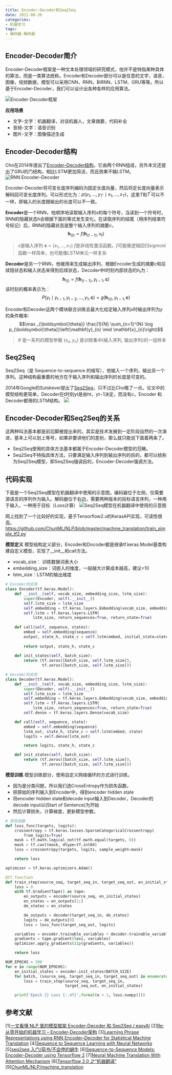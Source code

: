 ```yaml
---
title: Encoder-Decoder和Seq2Seq
date: 2021-08-26
categories:
- 机器学习
tags:
- 编码器-解码器
---
```


## Encoder-Decoder简介
Encoder-Decoder框架是一种文本处理领域的研究模式，他并不是特指某种具体的算法，而是一类算法统称。Encoder和Decoder部分可以是任意的文字，语音，图像，视频数据，模型可以采用CNN，RNN，BiRNN、LSTM、GRU等等。所以基于Encoder-Decoder，我们可以设计出各种各样的应用算法。

![Encoder-Decoder框架](https://imzhanghao.oss-cn-qingdao.aliyuncs.com/img/20210526143504.png)

**应用场景**
- 文字-文字：机器翻译，对话机器人，文章摘要，代码补全
- 音频-文字：语音识别
- 图片-文字：图像描述生成

## Encoder-Decoder结构
Cho在2014年提出了[Encoder–Decoder结构](https://arxiv.org/pdf/1406.1078.pdf)，它由两个RNN组成，另外本文还提出了GRU的门结构，相比LSTM更加简洁，而且效果不输LSTM。
![RNN Encoder–Decoder](https://imzhanghao.oss-cn-qingdao.aliyuncs.com/img/20210827085803.png)

Encoder-Decoder将可变长度序列编码为固定长度向量，然后将定长度向量表示解码回可变长度序列。可以形式化为：$p\left(y_{1}, \ldots, y_{T^{\prime}} \mid x_{1}, \ldots, x_{T}\right)$，这里$T$和$T^{\prime}$可以不一样，即输入的长度跟输出的长度可以不一致。

**Encoder**是一个RNN，他顺序地读取输入序列$x$的每个符号，当读到一个符号时，RNN的隐藏状态$h$会根据下面的等式发生变化。在读取序列的结尾（用序列结束符号标记）后，RNN的隐藏状态是整个输入序列的摘要$c$。
$$\mathbf{h}_{\langle t\rangle}=f\left(\mathbf{h}_{\langle t-1\rangle}, x_{t}\right)$$
> $x$是输入序列 $\mathbf{x}=\left(x_{1}, \ldots, x_{T}\right)$
> $f$是非线性激活函数。$f$可能像逻辑回归sigmoid函数一样简单，也可能像LSTM单元一样复杂

**Decoder**是另一个RNN，他被用来生成输出序列，根据Encoder生成的摘要$c$和后续隐状态和输入状态来得到后续状态，Decoder中t时刻内部状态的$h_t$为：
$$\mathbf{h}_{\langle t\rangle}=f\left(\mathbf{h}_{\langle t-1\rangle}, y_{t-1}, \mathbf{c}\right)$$
该时刻的概率表示为：
$$P\left(y_{t} \mid y_{t-1}, y_{t-2}, \ldots, y_{1}, \mathbf{c}\right)=g\left(\mathbf{h}_{\langle t\rangle}, y_{t-1}, \mathbf{c}\right)$$

Encoder和Decoder这两个模块联合训练去最大化给定输入序列$x$时输出序列为$y$的条件概率:
$$\max _{\boldsymbol{\theta}} \frac{1}{N} \sum_{n=1}^{N} \log p_{\boldsymbol{\theta}}\left(\mathbf{y}_{n} \mid \mathbf{x}_{n}\right)$$
> $θ$ 是一系列的模型参数
> $(x_n, y_n)$ 是训练集中(输入序列, 输出序列)的一组样本

## Seq2Seq
Seq2Seq（是 Sequence-to-sequence 的缩写），他输入一个序列，输出另一个序列。这种结构最重要的地方在于输入序列和输出序列的长度是可变的。

2014年Google的Sutskever提出了[Seq2Seq](https://arxiv.org/pdf/1409.3215.pdf)，只不过比Cho晚了一点。论文中的模型结构更简单，Decoder在t时刻yt是由ht，yt−1决定，而没有c，Encoder 和 Decoder都用的LSTM结构。
![](https://imzhanghao.oss-cn-qingdao.aliyuncs.com/img/20210827093601.png)

## Encoder-Decoder和Seq2Seq的关系
这两种叫法基本都是前后脚被提出来的，其实是技术发展到一定阶段自然的一次演进，基本上可以划上等号，如果非要讲他们的差别，那么就只能说下面着两条了。
- Seq2Seq使用的具体方法基本都属于Encoder-Decoder模型的范畴。
- Seq2Seq不特指具体方法，只要满足输入序列到输出序列的目的，都可以统称为Seq2Seq模型，即Seq2Seq强调目的，Encoder-Decoder强调方法。


## 代码实现
下面是一个Seq2Seq模型在机器翻译中使用的示意图。编码器位于左侧，仅需要源语言的序列作为输入。解码器位于右边，需要两种版本的目标语言序列，一种用于输入，一种用于目标（Loss计算）
![Seq2Seq模型在机器翻译中使用的示意图](https://imzhanghao.oss-cn-qingdao.aliyuncs.com/img/202108280938271.png)

网上找到了一个比较好的实现，基于Tensorflow2.x的KerasAPI实现，可读性很高。
https://github.com/ChunML/NLP/blob/master/machine_translation/train_simple_tf2.py

**模型定义**
模型结构定义部分，Encoder和Docoder都是继承tf.keras.Model基类构建自定义模型，实现了__init__和call方法。
- vocab_size： 训练数据词表大小
- embedding_size：词嵌入的维度，一般越大计算成本越高，建议<10
- lstm_size：LSTM的输出维度

``` python
# Encoder的实现
class Encoder(tf.keras.Model):
    def __init__(self, vocab_size, embedding_size, lstm_size):
        super(Encoder, self).__init__()
        self.lstm_size = lstm_size
        self.embedding = tf.keras.layers.Embedding(vocab_size, embedding_size)
        self.lstm = tf.keras.layers.LSTM(
            lstm_size, return_sequences=True, return_state=True)
​
    def call(self, sequence, states):
        embed = self.embedding(sequence)
        output, state_h, state_c = self.lstm(embed, initial_state=states)
​
        return output, state_h, state_c
​
    def init_states(self, batch_size):
        return (tf.zeros([batch_size, self.lstm_size]),
                tf.zeros([batch_size, self.lstm_size]))
```

``` python
# Decoder的实现
class Decoder(tf.keras.Model):
    def __init__(self, vocab_size, embedding_size, lstm_size):
        super(Decoder, self).__init__()
        self.lstm_size = lstm_size
        self.embedding = tf.keras.layers.Embedding(vocab_size, embedding_size)
        self.lstm = tf.keras.layers.LSTM(
            lstm_size, return_sequences=True, return_state=True)
        self.dense = tf.keras.layers.Dense(vocab_size)

    def call(self, sequence, state):
        embed = self.embedding(sequence)
        lstm_out, state_h, state_c = self.lstm(embed, state)
        logits = self.dense(lstm_out)

        return logits, state_h, state_c

    def init_states(self, batch_size):
        return (tf.zeros([batch_size, self.lstm_size]),
                tf.zeros([batch_size, self.lstm_size]))
```

**模型训练**
模型训练部分，使用自定义网络循环的方式进行训练。
- 因为是分类问题，所以我们选CrossEntropy作为损失函数。
- 把原始的序列输入到Encoder中，得到encoder hidden state
- 将encoder hidden state和decode input输入到Decoder，Decoder的decode input以<SOS>(Start of Sentence)为开始
- 然后计算损失，计算梯度，更新模型参数。
``` python
# 损失函数
def loss_func(targets, logits):
    crossentropy = tf.keras.losses.SparseCategoricalCrossentropy(
        from_logits=True)
    mask = tf.math.logical_not(tf.math.equal(targets, 0))
    mask = tf.cast(mask, dtype=tf.int64)
    loss = crossentropy(targets, logits, sample_weight=mask)

    return loss

optimizer = tf.keras.optimizers.Adam()

@tf.function
def train_step(source_seq, target_seq_in, target_seq_out, en_initial_states):
    loss = 0
    with tf.GradientTape() as tape:
        en_outputs = encoder(source_seq, en_initial_states)
        en_states = en_outputs[1:]
        de_states = en_states

        de_outputs = decoder(target_seq_in, de_states)
        logits = de_outputs[0]
        loss = loss_func(target_seq_out, logits)

    variables = encoder.trainable_variables + decoder.trainable_variables
    gradients = tape.gradient(loss, variables)
    optimizer.apply_gradients(zip(gradients, variables))

    return loss

NUM_EPOCHS = 300
for e in range(NUM_EPOCHS):
    en_initial_states = encoder.init_states(BATCH_SIZE)
    for batch, (source_seq, target_seq_in, target_seq_out) in enumerate(dataset.take(-1)):
        loss = train_step(source_seq, target_seq_in,
                          target_seq_out, en_initial_states)

    print('Epoch {} Loss {:.4f}'.format(e + 1, loss.numpy()))
```

## 参考文献
[1][一文看懂 NLP 里的模型框架 Encoder-Decoder 和 Seq2Seq / easyAI](https://easyaitech.medium.com/%E4%B8%80%E6%96%87%E7%9C%8B%E6%87%82-nlp-%E9%87%8C%E7%9A%84%E6%A8%A1%E5%9E%8B%E6%A1%86%E6%9E%B6-encoder-decoder-%E5%92%8C-seq2seq-1012abf88572)
[2][Re:从零开始的机器学习 – Encoder-Decoder架构](https://flashgene.com/archives/38604.html)
[3][Learning Phrase Representations using RNN Encoder–Decoder for Statistical Machine Translation](https://arxiv.org/pdf/1406.1078.pdf)
[4][Sequence to Sequence Learning with Neural Networks](https://arxiv.org/pdf/1409.3215.pdf)
[5][seq2seq 入门/简书/不会停的蜗牛](https://www.jianshu.com/p/1d3de928f40c)
[6][Sequence-to-Sequence Models: Encoder-Decoder using Tensorflow 2](https://towardsdatascience.com/sequence-to-sequence-models-from-rnn-to-transformers-e24097069639)
[7][Neural Machine Translation With Attention Mechanism](https://trungtran.io/2019/03/29/neural-machine-translation-with-attention-mechanism/)
[8][Tensorflow 2.0 之“机器翻译”](https://zhuanlan.zhihu.com/p/61509099)
[9][ChunML/NLP/machine_translation](https://github.com/ChunML/NLP/tree/master/machine_translation)
